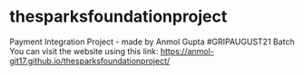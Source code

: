 # thesparksfoundationproject
Payment Integration Project - made by Anmol Gupta
#GRIPAUGUST21 Batch
You can visit the website using this link:
https://anmol-git17.github.io/thesparksfoundationproject/
